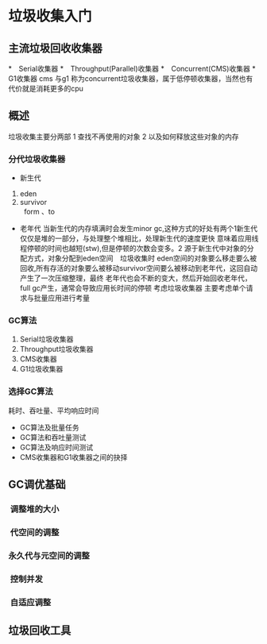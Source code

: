 # 垃圾收集入门

## 主流垃圾回收收集器
*　Serial收集器 
*　Throughput(Parallel)收集器
*　Concurrent(CMS)收集器
*　G1收集器
cms 与g1 称为concurrent垃圾收集器，属于低停顿收集器，当然也有代价就是消耗更多的cpu

## 概述
垃圾收集主要分两部 1 查找不再使用的对象 2 以及如何释放这些对象的内存
### 分代垃圾收集器
* 新生代
1. eden
2. survivor   
   form 、to 
* 老年代
当新生代的内存填满时会发生minor gc,这种方式的好处有两个1新生代仅仅是堆的一部分，与处理整个堆相比，处理新生代的速度更快
意味着应用线程停顿的时间也越短(stw),但是停顿的次数会变多。2 源于新生代中对象的分配方式，对象分配到eden空间　垃圾收集时
eden空间的对象要么移走要么被回收,所有存活的对象要么被移动survivor空间要么被移动到老年代，这回自动产生了一次压缩整理，最终
老年代也会不断的变大，然后开始回收老年代，full gc产生，通常会导致应用长时间的停顿
考虑垃圾收集器 主要考虑单个请求与批量应用进行考量
### GC算法
1. Serial垃圾收集器
2. Throughput垃圾收集器
3. CMS收集器
4. G1垃圾收集器
### 选择GC算法
耗时、吞吐量、平均响应时间
* GC算法及批量任务
* GC算法和吞吐量测试
* GC算法及响应时间测试
* CMS收集器和G1收集器之间的抉择
## GC调优基础
###  调整堆的大小
###  代空间的调整
###  永久代与元空间的调整
###  控制并发
###  自适应调整

## 垃圾回收工具


